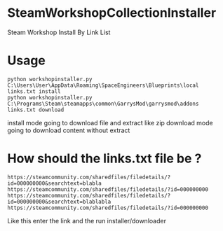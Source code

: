 # SteamWorkshopCollectionInstaller
Steam Workshop Install By Link List
# Usage
```
python workshopinstaller.py C:\Users\User\AppData\Roaming\SpaceEngineers\Blueprints\local links.txt install
python workshopinstaller.py C:\Programs\Steam\steamapps\common\GarrysMod\garrysmod\addons links.txt download
```
install mode going to download file and extract like zip
download mode going to download content without extract
# How should the links.txt file be ?
```
https://steamcommunity.com/sharedfiles/filedetails/?id=000000000&searchtext=blabla
https://steamcommunity.com/sharedfiles/filedetails/?id=000000000
https://steamcommunity.com/sharedfiles/filedetails/?id=000000000&searchtext=blablabla
https://steamcommunity.com/sharedfiles/filedetails/?id=000000000
```
Like this enter the link and the run installer/downloader
